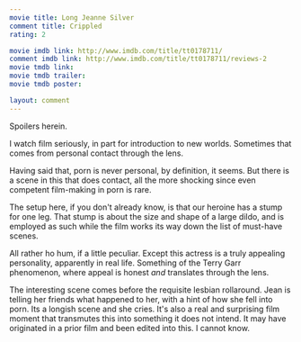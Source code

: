 ```yaml
---
movie title: Long Jeanne Silver
comment title: Crippled
rating: 2

movie imdb link: http://www.imdb.com/title/tt0178711/
comment imdb link: http://www.imdb.com/title/tt0178711/reviews-2
movie tmdb link: 
movie tmdb trailer: 
movie tmdb poster: 

layout: comment
---
```


Spoilers herein.

I watch film seriously, in part for introduction to new worlds. Sometimes that comes from personal contact through the lens.

Having said that, porn is never personal, by definition, it seems. But there is a scene in this that does contact, all the more shocking since even competent film-making in porn is rare.

The setup here, if you don't already know, is that our heroine has a stump for one leg. That stump is about the size and shape of a large dildo, and is employed as such while the film works its way down the list of must-have scenes.

All rather ho hum, if a little peculiar. Except this actress is a truly appealing personality, apparently in real life. Something of the Terry Garr phenomenon, where appeal is honest _and_ translates through the lens.

The interesting scene comes before the requisite lesbian rollaround. Jean is telling her friends what happened to her, with a hint of how she fell into porn. Its a longish scene and she cries. It's also a real and surprising film moment that transmutes this into something it does not intend. It may have originated in a prior film and been edited into this. I cannot know.